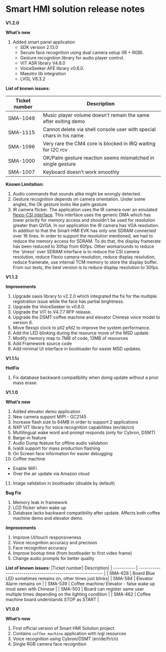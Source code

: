 # Smart HMI solution release notes
**V1.2.0**

**What’s new**

1. Added smart panel application
   * SDK version 2.13.0
   * Secure face recognition using dual camera setup (IR + RGB).
   * Gesture recognition library for audio player control.
   * VIT ASR library V4.8.0
   * VoiceSeeker AFE library v0.6.0.
   * Maestro lib integration
   * LVGL V8.3.2

**List of known issues:**

|Ticket number| Description                                                           |
| ----------- | ----------------------------------------------------------------------|
| SMA-1049    | Music player volume doesn't remain the same after exiting demo        |
| SMA-1115    | Cannot delete via shell console user with special chars in his name   |
| SMA-1096    | Very rare the CM4 core is blocked in IRQ waiting for I2C rcv          |
| SMA-1000    | OK/Palm gesture reaction seems mismatched in single gesture           |
| SMA-1007    | Keyboard doesn’t work smoothly                                        |

**Known Limitation:**

1. Audio commands that sounds alike might be wrongly detected.
2. Gesture recognition depends on camera orientation. Under some angles, the Ok gesture looks like palm gesture
3. IR camera flicker. The application uses the IR camera over an emulated [flexio-CSI interface](https://www.nxp.com/docs/en/application-note/AN12686.pdf). This interface uses the generic DMA which has lower priority for memory access and shouldn't be used for resolution greater than QVGA. In our application the IR camera has VGA resolution. In addition to that the Smart-HMI EVK has only one SDRAM connected over 16 lines. In order to support the resolution mentioned, we had to reduce the memory access for SDRAM. To do that, the display framerate has been reduced to 30fsp from 60fps. Other workarounds to reduce the 'stress' over SDRAM interface is to reduce the CSI camera resolution, reduce Flexio camera resolution, reduce display resolution, reduce framerate, use internal TCM memory to store the display buffer. From our tests, the best version is to reduce display resolution to 30fps.

**V1.1.2**

**Improvements**

1. Upgrade oasis library to v2.2.0 which integrated the fix for the multiple registration issue while the face has partial brightness.
2. Upgrade the VoiceSeeker to v0.6.0.
3. Upgrade the VIT to V4.7.7 RFP release.
4. Upgrade the DSMT coffee machine and elevator Chinese voice model to version 6.
5. Move flexspi clock to pll2 pfd2 to improve the system performance.
6. Add the LED blinking during the resource move of the MSD update.
7. Modify memory map to 7MB of code, 13MB of resources
8. Add Framework source code
9. Add minimal UI interface in bootloader for easier MSD updates.

**V1.1.1**a

**HotFix**

1. Fix database backward compatibility when doing update without a prior mass erase.

**V1.1.0**

**What’s new**
1. Added elevator demo application
2. New camera support MIPI - GC2145
3. Increase flash size to 64MB in order to support 2 applications
4. NXP VIT library for voice recognition capabilities (en/de/cn)
5. Multilingual wake word and prompt responds (only for Cybron, DSMT)
6. Barge-in feature
7. Audio Dump feature for offline audio validation
8. Ivaldi support for mass production flashing
9. On Screen face information for easier debugging
10. Coffee machine
   * Enable WiFi
   * Over the air update via Amazon cloud
11. Image validation in bootloader (disable by default)

**Bug Fix**
1. Memory leak in framework
2. LCD flicker when wake up
3. Database lacks backward compatibility after update. Affects both coffee machine demo and elevator demo.


**Improvements**

1. Improve UI/touch responsiveness
2. Voice recognition accuracy and precision
3. Face recognition accuracy
4. Improve bootup time (from bootloader to first video frame)
5. Change audio prompts for better quality

**List of known issues:**
|Ticket number| Description|
| ----------- | ------------------------------------------------------------ |
| SMA-628     |  Board Blue LED sometimes remains on, other times just blinks|
| SMA-584     |  Elevator Alarm remains on |
| SMA-539     | Coffee machine/ Elevator - false wake up most seen with Chinese |
| SMA-503     | Board can register same user multiple times depending on the lighting condition |
| SMA-462     | Coffee machine board understands STOP as START |

**V1.0.0**

**What’s new**
1. First official version of Smart HMI Solution project.
2. Contains `coffee machine` application with lvgl resources
3. Voice recognition using Cybron/DSMT (en/de/fr/cn)
4. Single RGB camera face recognition